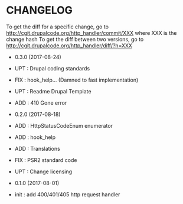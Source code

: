 # CHANGELOG

To get the diff for a specific change, go to 
http://cgit.drupalcode.org/http_handler/commit/XXX 
where XXX is the change hash
To get the diff between two versions, go to 
http://cgit.drupalcode.org/http_handler/diff/?h=XXX

 * 0.3.0 (2017-08-24)

  * UPT : Drupal coding standards
  * FIX : hook_help... (Damned to fast implementation)
  * UPT : Readme Drupal Template
  * ADD : 410 Gone error

 * 0.2.0 (2017-08-18)

  * ADD : HttpStatusCodeEnum enumerator
  * ADD : hook_help
  * ADD : Translations
  * FIX : PSR2 standard code
  * UPT : Change licensing

 * 0.1.0 (2017-08-01)

  * init : add 400/401/405 http request handler
